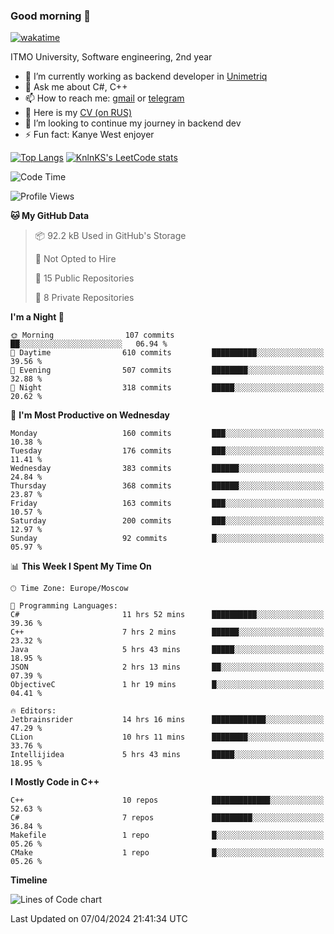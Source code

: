 ### Good morning 👋
[![wakatime](https://wakatime.com/badge/user/018b0a77-acd2-4ff9-a9c5-9e13c6f17c9d.svg)](https://wakatime.com/@66b6796d-eb84-4bb9-b9d2-8dc882f4c6ac)

ITMO University, Software engineering, 2nd year

- 🔭 I’m currently working as backend developer in [Unimetriq](https://www.unimetriq.com/)
- 💬 Ask me about C#, C++
- 📫 How to reach me: [gmail](nihabarov@gmail.com) or [telegram](https://tg.com/aderekx)
- 🤔 Here is my [CV (on RUS)](https://lightning-silk-6ae.notion.site/f10454065c224b73be375f28a48f18c4?pvs=4)
- 👯 I’m looking to continue my journey in backend dev
- ⚡ Fun fact: Kanye West enjoyer

[![Top Langs](https://github-readme-stats.vercel.app/api/top-langs/?username=nikhabitmo&layout=compact)](https://github.com/nikhabitmo/github-readme-stats)
[![KnlnKS's LeetCode stats](https://leetcode-stats-six.vercel.app/api?username=nikhabitmo)](https://github.com/nikhabitmo/leetcode-stats)

<!--START_SECTION:waka-->
![Code Time](http://img.shields.io/badge/Code%20Time-266%20hrs%2020%20mins-blue)

![Profile Views](http://img.shields.io/badge/Profile%20Views-0-blue)

**🐱 My GitHub Data** 

> 📦 92.2 kB Used in GitHub's Storage 
 > 
> 🚫 Not Opted to Hire
 > 
> 📜 15 Public Repositories 
 > 
> 🔑 8 Private Repositories 
 > 
**I'm a Night 🦉** 

```text
🌞 Morning                107 commits         ██░░░░░░░░░░░░░░░░░░░░░░░   06.94 % 
🌆 Daytime                610 commits         ██████████░░░░░░░░░░░░░░░   39.56 % 
🌃 Evening                507 commits         ████████░░░░░░░░░░░░░░░░░   32.88 % 
🌙 Night                  318 commits         █████░░░░░░░░░░░░░░░░░░░░   20.62 % 
```
📅 **I'm Most Productive on Wednesday** 

```text
Monday                   160 commits         ███░░░░░░░░░░░░░░░░░░░░░░   10.38 % 
Tuesday                  176 commits         ███░░░░░░░░░░░░░░░░░░░░░░   11.41 % 
Wednesday                383 commits         ██████░░░░░░░░░░░░░░░░░░░   24.84 % 
Thursday                 368 commits         ██████░░░░░░░░░░░░░░░░░░░   23.87 % 
Friday                   163 commits         ███░░░░░░░░░░░░░░░░░░░░░░   10.57 % 
Saturday                 200 commits         ███░░░░░░░░░░░░░░░░░░░░░░   12.97 % 
Sunday                   92 commits          █░░░░░░░░░░░░░░░░░░░░░░░░   05.97 % 
```


📊 **This Week I Spent My Time On** 

```text
🕑︎ Time Zone: Europe/Moscow

💬 Programming Languages: 
C#                       11 hrs 52 mins      ██████████░░░░░░░░░░░░░░░   39.36 % 
C++                      7 hrs 2 mins        ██████░░░░░░░░░░░░░░░░░░░   23.32 % 
Java                     5 hrs 43 mins       █████░░░░░░░░░░░░░░░░░░░░   18.95 % 
JSON                     2 hrs 13 mins       ██░░░░░░░░░░░░░░░░░░░░░░░   07.39 % 
ObjectiveC               1 hr 19 mins        █░░░░░░░░░░░░░░░░░░░░░░░░   04.41 % 

🔥 Editors: 
Jetbrainsrider           14 hrs 16 mins      ████████████░░░░░░░░░░░░░   47.29 % 
CLion                    10 hrs 11 mins      ████████░░░░░░░░░░░░░░░░░   33.76 % 
Intellijidea             5 hrs 43 mins       █████░░░░░░░░░░░░░░░░░░░░   18.95 % 
```

**I Mostly Code in C++** 

```text
C++                      10 repos            █████████████░░░░░░░░░░░░   52.63 % 
C#                       7 repos             █████████░░░░░░░░░░░░░░░░   36.84 % 
Makefile                 1 repo              █░░░░░░░░░░░░░░░░░░░░░░░░   05.26 % 
CMake                    1 repo              █░░░░░░░░░░░░░░░░░░░░░░░░   05.26 % 
```



**Timeline**

![Lines of Code chart](https://raw.githubusercontent.com/nikhabitmo/nikhabitmo/master/assets/bar_graph.png)


 Last Updated on 07/04/2024 21:41:34 UTC
<!--END_SECTION:waka-->
